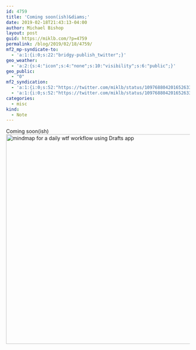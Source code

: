 ```yaml
---
id: 4759
title: 'Coming soon(ish)&diams;'
date: 2019-02-18T21:43:13-04:00
author: Michael Bishop
layout: post
guid: https://miklb.com/?p=4759
permalink: /blog/2019/02/18/4759/
mf2_mp-syndicate-to:
  - 'a:1:{i:0;s:22:"bridgy-publish_twitter";}'
geo_weather:
  - 'a:2:{s:4:"icon";s:4:"none";s:10:"visibility";s:6:"public";}'
geo_public:
  - "0"
mf2_syndication:
  - 'a:1:{i:0;s:52:"https://twitter.com/miklb/status/1097688042016526336";}'
  - 'a:1:{i:0;s:52:"https://twitter.com/miklb/status/1097688042016526336";}'
categories:
  - misc
kind:
  - Note
---
```

Coming soon(ish) <img src="https://miklb.com/content/uploads/2019/02/wsi-imageoptim-Daily-WTF.mindnode-2019-02-18-21-07-46.jpg" alt="mindmap for a daily wtf workflow using Drafts app" width="992" height="574" class="u-photo alignnone size-full wp-image-4760" />